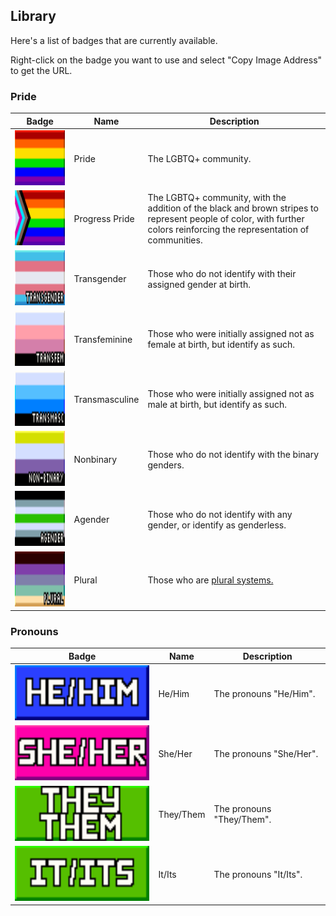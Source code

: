 ## Library

Here's a list of badges that are currently available.

Right-click on the badge you want to use and select "Copy Image Address" to get the URL.

### Pride

<!-- Trans women are women :3-->
<!-- Trans men are men :3 -->
<!-- Non-binary people are valid :3 -->
<!-- Get over it >:3 -->

| Badge | Name | Description |
| --- | --- | --- |
| <img src="./images/pride/badge_pride.png" height="88" /> | Pride | The LGBTQ+ community. |
| <img src="./images/pride/badge_progress.png" height="88" /> | Progress Pride | The LGBTQ+ community, with the addition of the black and brown stripes to represent people of color, with further colors reinforcing the representation of communities. | 
| <img src="./images/pride/badge_transgender.gif" height="88" /> | Transgender | Those who do not identify with their assigned gender at birth. | 
| <img src="./images/pride/badge_transfem.gif" height="88" /> | Transfeminine | Those who were initially assigned not as female at birth, but identify as such. |
| <img src="./images/pride/badge_transmasc.gif" height="88" /> | Transmasculine | Those who were initially assigned not as male at birth, but identify as such. | 
| <img src="./images/pride/badge_nonbinary.gif" height="88" /> | Nonbinary | Those who do not identify with the binary genders. |
| <img src="./images/pride/badge_agender.gif" height="88" /> | Agender | Those who do not identify with any gender, or identify as genderless. | 
| <img src="./images/pride/badge_plural.gif" height="88" /> | Plural | Those who are [plural systems.](https://pluralpedia.org/w/Plurality) | 

### Pronouns

| Badge | Name | Description |
| --- | --- | --- |
| <img src="./images/pronouns/badge_he_him.png" height="88" /> | He/Him | The pronouns "He/Him". |
| <img src="./images/pronouns/badge_she_her.png" height="88" /> | She/Her | The pronouns "She/Her". |
| <img src="./images/pronouns/badge_they_them.png" height="88" /> | They/Them | The pronouns "They/Them". |
| <img src="./images/pronouns/badge_it_its.png" height="88" /> | It/Its | The pronouns "It/Its". |
